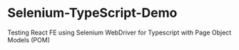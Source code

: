# Selenium-TypeScript-Demo
Testing React FE using Selenium WebDriver for Typescript with Page Object Models (POM)
